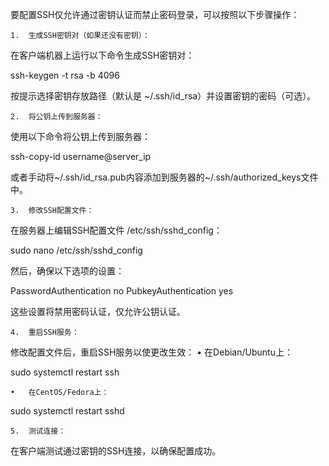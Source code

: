 要配置SSH仅允许通过密钥认证而禁止密码登录，可以按照以下步骤操作：

	1.	生成SSH密钥对（如果还没有密钥）：
在客户端机器上运行以下命令生成SSH密钥对：

ssh-keygen -t rsa -b 4096

按提示选择密钥存放路径（默认是 ~/.ssh/id_rsa）并设置密钥的密码（可选）。

	2.	将公钥上传到服务器：
使用以下命令将公钥上传到服务器：

ssh-copy-id username@server_ip

或者手动将~/.ssh/id_rsa.pub内容添加到服务器的~/.ssh/authorized_keys文件中。

	3.	修改SSH配置文件：
在服务器上编辑SSH配置文件 /etc/ssh/sshd_config：

sudo nano /etc/ssh/sshd_config

然后，确保以下选项的设置：

PasswordAuthentication no
PubkeyAuthentication yes

这些设置将禁用密码认证，仅允许公钥认证。

	4.	重启SSH服务：
修改配置文件后，重启SSH服务以使更改生效：
	•	在Debian/Ubuntu上：

sudo systemctl restart ssh


	•	在CentOS/Fedora上：

sudo systemctl restart sshd


	5.	测试连接：
在客户端测试通过密钥的SSH连接，以确保配置成功。